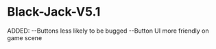# Black-Jack-V5.1
ADDED: --Buttons less likely to be bugged --Button UI more friendly on game scene
